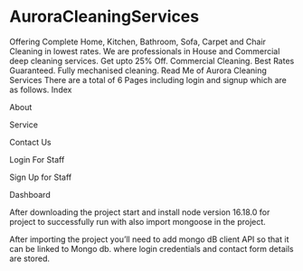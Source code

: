 # AuroraCleaningServices
Offering Complete Home, Kitchen, Bathroom, Sofa, Carpet and Chair Cleaning in lowest rates. We are professionals in House and Commercial deep cleaning services. Get upto 25% Off. Commercial Cleaning. Best Rates Guaranteed. Fully mechanised cleaning.
Read Me of Aurora Cleaning Services
There are a total of 6 Pages including login and signup which are as follows.
Index
 
About 
 
Service

Contact Us

Login For Staff

Sign Up for Staff

Dashboard

After downloading the project start and install node version 16.18.0 for project to successfully run with also import mongoose in the project.

After importing the project you’ll need to add mongo dB client API so that it can be linked to Mongo db. where login credentials and contact form details are stored.
